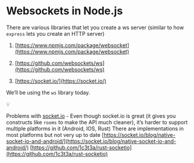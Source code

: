 # Websockets in Node.js

There are various libraries that let you create a ws server (similar to how `express` lets you create an HTTP server)

1.  [https://www.npmjs.com/package/websocket](https://www.npmjs.com/package/websocket)

2.  [https://github.com/websockets/ws](https://github.com/websockets/ws)

3.  [https://socket.io/](https://socket.io/)

We’ll be using the `ws` library today.

💡

Problems with [socket.io](http://socket.io) - Even though socket.io is great (it gives you constructs like `rooms` to make the API much cleaner), it’s harder to support multiple platforms in it (Android, IOS, Rust) There are implementations in most platforms but not very up to date [https://socket.io/blog/native-socket-io-and-android/](https://socket.io/blog/native-socket-io-and-android/) [https://github.com/1c3t3a/rust-socketio](https://github.com/1c3t3a/rust-socketio)